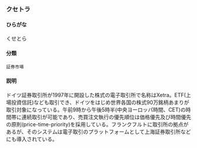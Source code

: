 <div style="display:none;">

## [あ行](securities-terms?id=あ行)
## [か行](securities-terms?id=か行)

</div>

### クセトラ

#### ひらがな

くせとら

#### 分類

`証券市場`

#### 説明

ドイツ証券取引所が1997年に開設した株式の電子取引所で名称はXetra。ETF(上場投資信託)なども取引でき、ドイツをはじめ世界各国の株式90万銘柄あまりが取引対象になっている。午前9時から午後5時半(中央ヨーロッパ時間、CET)の時間帯に連続取引が可能であり、売買注文執行の優先順位は価格優先及び時間優先の原則(price-time-priority)を採用している。フランクフルトに取引所の拠点があるが、そのシステムは電子取引のプラットフォームとして上海証券取引所などにも導入されている。

<div style="display:none;">

## [さ行](securities-terms?id=さ行)
## [た行](securities-terms?id=た行)
## [な行](securities-terms?id=な行)
## [は行](securities-terms?id=は行)
## [ま行](securities-terms?id=ま行)
## [や行](securities-terms?id=や行)
## [ら行](securities-terms?id=ら行)
## [わ行](securities-terms?id=わ行)
## [英数字・記号](securities-terms?id=英数字・記号)

</div>

